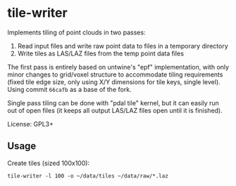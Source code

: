 
# tile-writer

Implements tiling of point clouds in two passes:
1. Read input files and write raw point data to files in a temporary directory
2. Write tiles as LAS/LAZ files from the temp point data files

The first pass is entirely based on untwine's "epf" implementation, with only
minor changes to grid/voxel structure to accommodate tiling requirements
(fixed tile edge size, only using X/Y dimensions for tile keys, single level).
Using commit `66cafb` as a base of the fork.

Single pass tiling can be done with "pdal tile" kernel, but it can easily run out
of open files (it keeps all output LAS/LAZ files open until it is finished).

License: GPL3+

## Usage

Create tiles (sized 100x100):
```
tile-writer -l 100 -o ~/data/tiles ~/data/raw/*.laz
```
